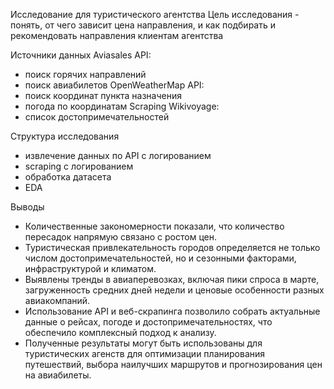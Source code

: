Исследование для туристического агентства
Цель исследования - понять, от чего зависит цена направления, и как подбирать и рекомендовать направления клиентам агентства

Источники данных
Aviasales API:
- поиск горячих направлений
- поиск авиабилетов
OpenWeatherMap API:
- поиск координат пункта назначения
- погода по координатам
Scraping Wikivoyage:
- список достопримечательностей

Структура исследования
- извлечение данных по API с логированием 
- scraping с логированием
- обработка датасета
- EDA

Выводы
- Количественные закономерности показали, что количество пересадок напрямую связано с ростом цен.
- Туристическая привлекательность городов определяется не только числом достопримечательностей, но и сезонными факторами, инфраструктурой и климатом.
- Выявлены тренды в авиаперевозках, включая пики спроса в марте, загруженность средних дней недели и ценовые особенности разных авиакомпаний.
- Использование API и веб-скрапинга позволило собрать актуальные данные о рейсах, погоде и достопримечательностях, что обеспечило комплексный подход к анализу.
- Полученные результаты могут быть использованы для туристических агенств для оптимизации планирования путешествий, выбора наилучших маршрутов и прогнозирования цен на авиабилеты.

